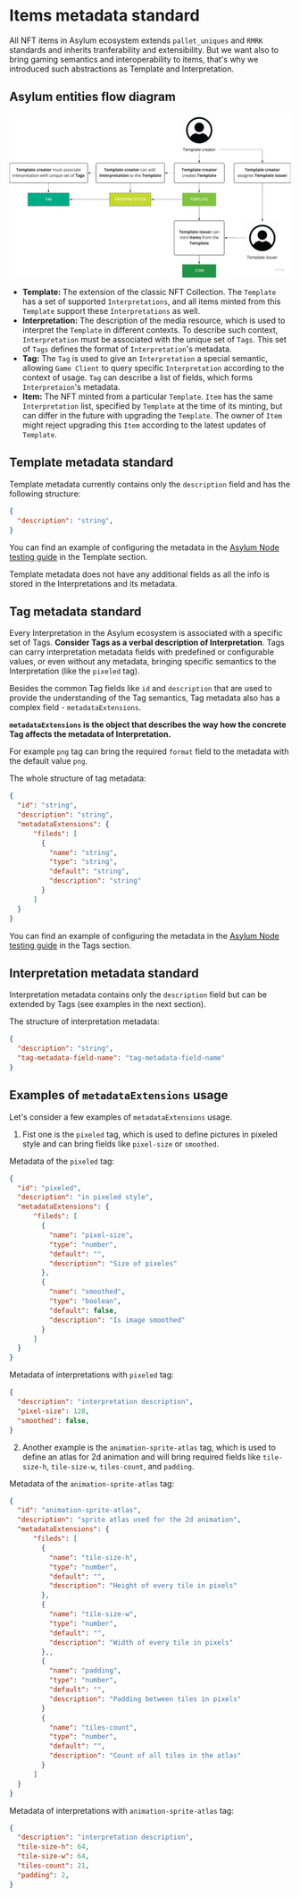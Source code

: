# Items metadata standard

All NFT items in Asylum ecosystem extends `pallet_uniques` and `RMRK` standards and inherits tranferability and extensibility. But we want also to bring gaming semantics and interoperability to items, that's why we introduced such abstractions as Template and Interpretation.

## Asylum entities flow diagram

![](/docs/img/asylum-entities-flow-diagram.png)

* **Template:** The extension of the classic NFT Collection. The `Template` has a set of supported `Interpretations`, and all items minted from this `Template` support these `Interpretations` as well.
* **Interpretation:** The description of the media resource, which is used to interpret the `Template` in different contexts. To describe such context, `Interpretation` must be associated with the unique set of `Tags`. This set of `Tags` defines the format of `Interpretation`'s metadata.
* **Tag:** The `Tag` is used to give an `Interpretation` a special semantic, allowing `Game Client` to query specific `Interpretation` according to the context of usage. `Tag` can describe a list of fields, which forms `Interpretaion`'s metadata.
* **Item:** The NFT minted from a particular `Template`. `Item` has the same `Interpretation` list, specified by `Template` at the time of its minting, but can differ in the future with upgrading the `Template`. The owner of `Item` might reject upgrading this `Item` according to the latest updates of `Template`.

## Template metadata standard

Template metadata currently contains only the `description` field and has the following structure:
```json
{
  "description": "string",
}
```
You can find an example of configuring the metadata in the [Asylum Node testing guide](https://gitlab.com/asylum-space/asylum-item-nft/-/blob/main/docs/testing-guide.md) in the Template section.

Template metadata does not have any additional fields as all the info is stored in the Interpretations and its metadata.

## Tag metadata standard

Every Interpretation in the Asylum ecosystem is associated with a specific set of Tags. **Consider Tags as a verbal description of Interpretation**. Tags can carry interpretation metadata fields with predefined or configurable values, or even without any metadata, bringing specific semantics to the Interpretation (like the `pixeled` tag). 

Besides the common Tag fields like `id` and `description` that are used to provide the understanding of the Tag semantics, Tag metadata also has a complex field - `metadataExtensions`.

**`metadataExtensions` is the object that describes the way how the concrete Tag affects the metadata of Interpretation.**

For example `png` tag can bring the required `format` field to the metadata with the default value `png`.

The whole structure of tag metadata:
```json
{
  "id": "string",
  "description": "string",
  "metadataExtensions": {
      "fileds": [
        {
          "name": "string",
          "type": "string",
          "default": "string",
          "description": "string"
        }
      ]
  }
}
```
You can find an example of configuring the metadata in the [Asylum Node testing guide](https://gitlab.com/asylum-space/asylum-item-nft/-/blob/main/docs/testing-guide.md) in the Tags section.

## Interpretation metadata standard

Interpretation metadata contains only the `description` field but can be extended by Tags (see examples in the next section).

The structure of interpretation metadata:
```json
{
  "description": "string",
  "tag-metadata-field-name": "tag-metadata-field-name"
}
```

## Examples of `metadataExtensions` usage

Let's consider a few examples of `metadataExtensions` usage.

1. Fist one is the `pixeled` tag, which is used to define pictures in pixeled style and can bring fields like `pixel-size` or `smoothed`.

Metadata of the `pixeled` tag:
```json
{
  "id": "pixeled",
  "description": "in pixeled style",
  "metadataExtensions": {
      "fileds": [
        {
          "name": "pixel-size",
          "type": "number",
          "default": "",
          "description": "Size of pixeles"
        },
        {
          "name": "smoothed",
          "type": "boolean",
          "default": false,
          "description": "Is image smoothed"
        }
      ]
  }
}
```

Metadata of interpretations with `pixeled` tag:
```json
{
  "description": "interpretation description",
  "pixel-size": 128,
  "smoothed": false,
}
```

2. Another example is the `animation-sprite-atlas` tag, which is used to define an atlas for 2d animation and will bring required fields like `tile-size-h`, `tile-size-w`, `tiles-count`, and `padding`.

Metadata of the `animation-sprite-atlas` tag:
```json
{
  "id": "animation-sprite-atlas",
  "description": "sprite atlas used for the 2d animation",
  "metadataExtensions": {
      "fileds": [
        {
          "name": "tile-size-h",
          "type": "number",
          "default": "",
          "description": "Height of every tile in pixels"
        },
        {
          "name": "tile-size-w",
          "type": "number",
          "default": "",
          "description": "Width of every tile in pixels"
        },,
        {
          "name": "padding",
          "type": "number",
          "default": "",
          "description": "Padding between tiles in pixels"
        }
        {
          "name": "tiles-count",
          "type": "number",
          "default": "",
          "description": "Count of all tiles in the atlas"
        }
      ]
  }
}
```

Metadata of interpretations with `animation-sprite-atlas` tag:
```json
{
  "description": "interpretation description",
  "tile-size-h": 64,
  "tile-size-w": 64,
  "tiles-count": 21,
  "padding": 2,
}
```
